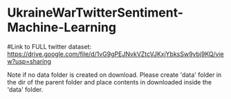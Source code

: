 # UkraineWarTwitterSentiment-Machine-Learning
#Link to FULL twitter dataset:
https://drive.google.com/file/d/1vG9gPEJNvkVZtcVJKxjYbksSw9ybj9KQ/view?usp=sharing

Note if no data folder is created on download. Please create 'data' folder in the dir of the parent folder and place contents in downloaded inside the 'data' folder. 

